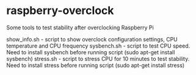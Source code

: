 # raspberry-overclock
Some tools to test stability after overclocking Raspberry Pi

show_info.sh - script to show overclock configuration settings, CPU temperature and CPU frequency
sysbench.sh - script to test CPU speed. Need to install sysbench before running script (sudo apt-get install sysbench)
stress.sh - script to stress CPU for 10 minutes to test stability. Need to install stress before running script (sudo apt-get install stress)
